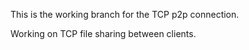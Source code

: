 This is the working branch for the TCP p2p connection.

Working on TCP file sharing between clients.